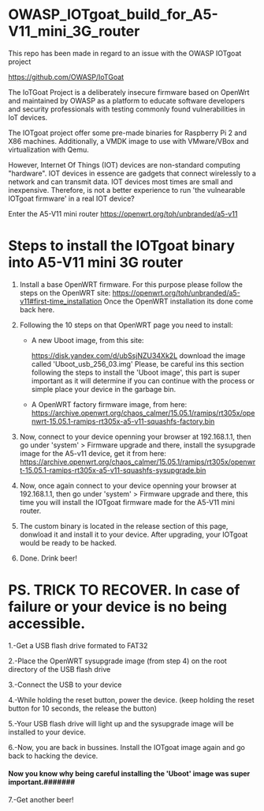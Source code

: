 # OWASP_IOTgoat_build_for_A5-V11_mini_3G_router





This repo has been made in regard to an issue with the OWASP IOTgoat project

https://github.com/OWASP/IoTGoat


The IoTGoat Project is a deliberately insecure firmware based on OpenWrt and maintained by OWASP as a platform to educate software developers and security professionals with testing commonly found vulnerabilities in IoT devices.

The IOTgoat project offer some pre-made binaries for Raspberry Pi 2 and X86 machines. Additionally, a VMDK image to use with VMware/VBox and virtualization with Qemu.


However, Internet Of Things (IOT) devices are non-standard computing "hardware". 
IOT devices in essence are gadgets that connect wirelessly to a network and can transmit data. IOT devices most times are small and inexpensive.
Therefore, is not a better experience to run 'the vulnearable IOTgoat firmware' in a real IOT device?


Enter the A5-V11 mini router 
https://openwrt.org/toh/unbranded/a5-v11






# Steps to install the IOTgoat binary into A5-V11 mini 3G router



1. Install a base OpenWRT firmware. For this purpose please follow the steps on the OpenWRT site:
https://openwrt.org/toh/unbranded/a5-v11#first-time_installation
Once the OpenWRT installation its done come back here.

   
2. Following the 10 steps on that OpenWRT page you need to install:

   
   - A new Uboot image, from this site:
     
     https://disk.yandex.com/d/ubSsjNZU34Xk2L
     download the image called 'Uboot_usb_256_03.img'
     Please, be careful ins this section following the steps to install the 'Uboot image', this part is super important as it will determine if you can continue with the process or simple place your device in the garbage bin.
     
   - A OpenWRT factory firmware image, from here:
     https://archive.openwrt.org/chaos_calmer/15.05.1/ramips/rt305x/openwrt-15.05.1-ramips-rt305x-a5-v11-squashfs-factory.bin


3. Now, connect to your device openning your browser at 192.168.1.1, then go under 'system' > Firmware upgrade and there, install the sysupgrade image for the A5-v11 device, get it from here:
   https://archive.openwrt.org/chaos_calmer/15.05.1/ramips/rt305x/openwrt-15.05.1-ramips-rt305x-a5-v11-squashfs-sysupgrade.bin

   
4. Now, once again connect to your device openning your browser at 192.168.1.1, then go under 'system' > Firmware upgrade and there, this time  you will install the IOTgoat firmware made for the A5-V11 mini router.


5. The custom binary is located in the release section of this page, donwload it and install it to your device. After upgrading, your IOTgoat would be ready to be hacked.


6.  Done. Drink beer!
          







# PS. TRICK TO RECOVER. In case of failure or your device is no being accessible.





1.-Get a USB flash drive formated to FAT32

2.-Place the OpenWRT sysupgrade image (from step 4) on the root directory of the USB flash drive

3.-Connect the USB to your device

4.-While holding the reset button, power the device. (keep holding the reset button for 10 seconds, the release the button)
   
5.-Your USB flash drive will light up and the sysupgrade image will be installed to your device.
   
6.-Now, you are back in bussines. Install the IOTgoat image again and go back to hacking the device.
 
#### Now you know why being careful installing the 'Uboot' image was super important.#######

7.-Get another beer!









